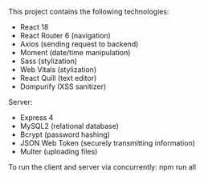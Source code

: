 This project contains the following technologies:
- React 18
- React Router 6 (navigation)
- Axios (sending request to backend)
- Moment (date/time manipulation)
- Sass (stylization)
- Web Vitals (stylization)
- React Quill (text editor)
- Dompurify (XSS sanitizer)

Server:
- Express 4
- MySQL2 (relational database)
- Bcrypt (password hashing)
- JSON Web Token (securely transmitting information)
- Multer (uploading files)

To run the client and server via concurrently:
npm run all
